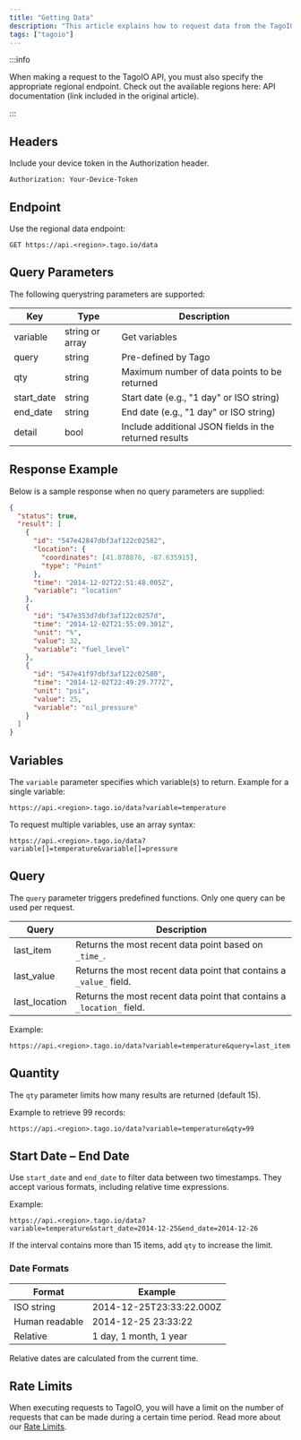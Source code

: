 ```yaml
---
title: "Getting Data"
description: "This article explains how to request data from the TagoIO API, including the required regional endpoint, authorization header, endpoint URL, and available query parameters with their types and descriptions."
tags: ["tagoio"]
---
```

:::info

When making a request to the TagoIO API, you must also specify the appropriate regional endpoint. Check out the available regions here: API documentation (link included in the original article).

:::

## Headers
Include your device token in the Authorization header.

```http
Authorization: Your-Device-Token
```

## Endpoint
Use the regional data endpoint:

```http
GET https://api.<region>.tago.io/data
```

## Query Parameters
The following querystring parameters are supported:

| Key         | Type            | Description |
|-------------|-----------------|-------------|
| variable    | string or array | Get variables |
| query       | string          | Pre-defined by Tago |
| qty         | string          | Maximum number of data points to be returned |
| start_date  | string          | Start date (e.g., "1 day" or ISO string) |
| end_date    | string          | End date (e.g., "1 day" or ISO string) |
| detail      | bool            | Include additional JSON fields in the returned results |


## Response Example
Below is a sample response when no query parameters are supplied:

```json
{
  "status": true,
  "result": [
    {
      "id": "547e42847dbf3af122c02582",
      "location": {
        "coordinates": [41.878876, -87.635915],
        "type": "Point"
      },
      "time": "2014-12-02T22:51:48.005Z",
      "variable": "location"
    },
    {
      "id": "547e353d7dbf3af122c0257d",
      "time": "2014-12-02T21:55:09.301Z",
      "unit": "%",
      "value": 32,
      "variable": "fuel_level"
    },
    {
      "id": "547e41f97dbf3af122c02580",
      "time": "2014-12-02T22:49:29.777Z",
      "unit": "psi",
      "value": 25,
      "variable": "oil_pressure"
    }
  ]
}
```

## Variables
The `variable` parameter specifies which variable(s) to return.
Example for a single variable:

```
https://api.<region>.tago.io/data?variable=temperature
```

To request multiple variables, use an array syntax:

```
https://api.<region>.tago.io/data?variable[]=temperature&variable[]=pressure
```

## Query
The `query` parameter triggers predefined functions. Only one query can be used per request.

| Query | Description |
|-------|-------------|
| last_item | Returns the most recent data point based on `_time_`. |
| last_value | Returns the most recent data point that contains a `_value_` field. |
| last_location | Returns the most recent data point that contains a `_location_` field. |

Example:

```
https://api.<region>.tago.io/data?variable=temperature&query=last_item
```

## Quantity
The `qty` parameter limits how many results are returned (default 15).

Example to retrieve 99 records:

```
https://api.<region>.tago.io/data?variable=temperature&qty=99
```

## Start Date – End Date
Use `start_date` and `end_date` to filter data between two timestamps. They accept various formats, including relative time expressions.

Example:

```
https://api.<region>.tago.io/data?variable=temperature&start_date=2014-12-25&end_date=2014-12-26
```

If the interval contains more than 15 items, add `qty` to increase the limit.

### Date Formats
| Format | Example |
|--------|---------|
| ISO string | 2014-12-25T23:33:22.000Z |
| Human readable | 2014-12-25 23:33:22 |
| Relative | 1 day, 1 month, 1 year |

Relative dates are calculated from the current time.

## Rate Limits
When executing requests to TagoIO, you will have a limit on the number of requests that can be made during a certain time period. Read more about our [Rate Limits](/docs/tagoio/profiles/services/rate-limits-hard-limits.md).
